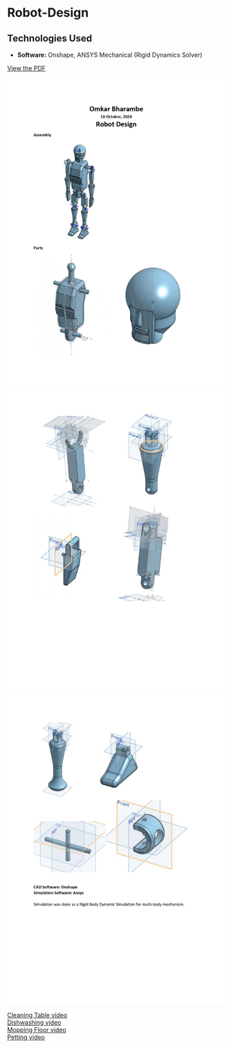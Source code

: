 ﻿# Robot-Design
## Technologies Used


- **Software:** Onshape, ANSYS Mechanical (Rigid Dynamics Solver)

[View the PDF](https://github.com/OmkarBharambe/Robot-Design/blob/main/design%20report.pdf)

![Alt text](https://github.com/OmkarBharambe/Robot-Design/blob/main/design%20report_page-0001.jpg)
![Alt text](https://github.com/OmkarBharambe/Robot-Design/blob/main/design%20report_page-0002.jpg)
![Alt text](https://github.com/OmkarBharambe/Robot-Design/blob/main/design%20report_page-0003.jpg)


[Cleaning Table video](https://github.com/OmkarBharambe/Robot-Design/blob/main/Simulation%20Recordings/cleaning%20table%201.mp4)<br>
[Dishwashing video](https://github.com/OmkarBharambe/Robot-Design/blob/main/Simulation%20Recordings/dishwashing%201.mp4)<br>
[Mopping Floor video](https://github.com/OmkarBharambe/Robot-Design/blob/main/Simulation%20Recordings/mopping%20floor%201.mp4)<br>
[Petting video](https://github.com/OmkarBharambe/Robot-Design/blob/main/Simulation%20Recordings/petting%201.mp4)<br>



